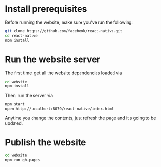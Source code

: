 # Install prerequisites

Before running the website, make sure you've run the following:

```sh
git clone https://github.com/facebook/react-native.git
cd react-native
npm install
```

# Run the website server

The first time, get all the website dependencies loaded via

```sh
cd website
npm install
```

Then, run the server via

```sh
npm start
open http://localhost:8079/react-native/index.html
```

Anytime you change the contents, just refresh the page and it's going to be updated.

# Publish the website

```sh
cd website
npm run gh-pages
```
